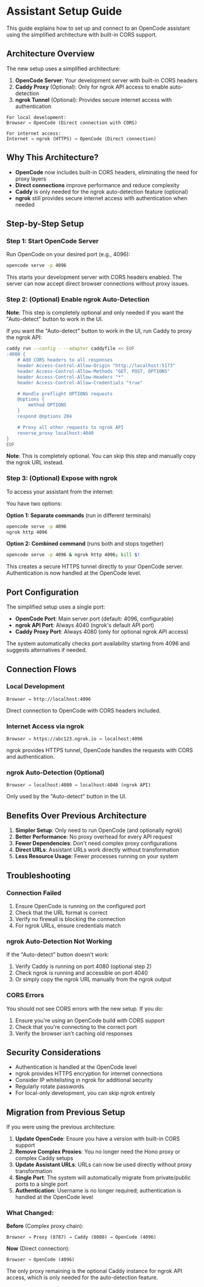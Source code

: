 # Assistant Setup Guide

This guide explains how to set up and connect to an OpenCode assistant using the simplified architecture with built-in CORS support.

## Architecture Overview

The new setup uses a simplified architecture:

1. **OpenCode Server**: Your development server with built-in CORS headers
2. **Caddy Proxy** (Optional): Only for ngrok API access to enable auto-detection
3. **ngrok Tunnel** (Optional): Provides secure internet access with authentication

```
For local development:
Browser → OpenCode (Direct connection with CORS)

For internet access:
Internet → ngrok (HTTPS) → OpenCode (Direct connection)
```

## Why This Architecture?

- **OpenCode** now includes built-in CORS headers, eliminating the need for proxy layers
- **Direct connections** improve performance and reduce complexity
- **Caddy** is only needed for the ngrok auto-detection feature (optional)
- **ngrok** still provides secure internet access with authentication when needed

## Step-by-Step Setup

### Step 1: Start OpenCode Server

Run OpenCode on your desired port (e.g., 4096):

```bash
opencode serve -p 4096
```

This starts your development server with CORS headers enabled. The server can now accept direct browser connections without proxy issues.

### Step 2: (Optional) Enable ngrok Auto-Detection

**Note**: This step is completely optional and only needed if you want the "Auto-detect" button to work in the UI.

If you want the "Auto-detect" button to work in the UI, run Caddy to proxy the ngrok API:

```bash
caddy run --config - --adapter caddyfile << EOF
:4080 {
    # Add CORS headers to all responses
    header Access-Control-Allow-Origin "http://localhost:5173"
    header Access-Control-Allow-Methods "GET, POST, OPTIONS"
    header Access-Control-Allow-Headers "*"
    header Access-Control-Allow-Credentials "true"

    # Handle preflight OPTIONS requests
    @options {
        method OPTIONS
    }
    respond @options 204

    # Proxy all other requests to ngrok API
    reverse_proxy localhost:4040
}
EOF
```

**Note**: This is completely optional. You can skip this step and manually copy the ngrok URL instead.

### Step 3: (Optional) Expose with ngrok

To access your assistant from the internet:

You have two options:

**Option 1: Separate commands** (run in different terminals)

```bash
opencode serve -p 4096
ngrok http 4096
```

**Option 2: Combined command** (runs both and stops together)

```bash
opencode serve -p 4096 & ngrok http 4096; kill $!
```

This creates a secure HTTPS tunnel directly to your OpenCode server. Authentication is now handled at the OpenCode level.

## Port Configuration

The simplified setup uses a single port:

- **OpenCode Port**: Main server port (default: 4096, configurable)
- **ngrok API Port**: Always 4040 (ngrok's default API port)
- **Caddy Proxy Port**: Always 4080 (only for optional ngrok API access)

The system automatically checks port availability starting from 4096 and suggests alternatives if needed.

## Connection Flows

### Local Development

```
Browser → http://localhost:4096
```

Direct connection to OpenCode with CORS headers included.

### Internet Access via ngrok

```
Browser → https://abc123.ngrok.io → localhost:4096
```

ngrok provides HTTPS tunnel, OpenCode handles the requests with CORS and authentication.

### ngrok Auto-Detection (Optional)

```
Browser → localhost:4080 → localhost:4040 (ngrok API)
```

Only used by the "Auto-detect" button in the UI.

## Benefits Over Previous Architecture

1. **Simpler Setup**: Only need to run OpenCode (and optionally ngrok)
2. **Better Performance**: No proxy overhead for every API request
3. **Fewer Dependencies**: Don't need complex proxy configurations
4. **Direct URLs**: Assistant URLs work directly without transformation
5. **Less Resource Usage**: Fewer processes running on your system

## Troubleshooting

### Connection Failed

1. Ensure OpenCode is running on the configured port
2. Check that the URL format is correct
3. Verify no firewall is blocking the connection
4. For ngrok URLs, ensure credentials match

### ngrok Auto-Detection Not Working

If the "Auto-detect" button doesn't work:

1. Verify Caddy is running on port 4080 (optional step 2)
2. Check ngrok is running and accessible on port 4040
3. Or simply copy the ngrok URL manually from the ngrok output

### CORS Errors

You should not see CORS errors with the new setup. If you do:

1. Ensure you're using an OpenCode build with CORS support
2. Check that you're connecting to the correct port
3. Verify the browser isn't caching old responses

## Security Considerations

- Authentication is handled at the OpenCode level
- ngrok provides HTTPS encryption for internet connections
- Consider IP whitelisting in ngrok for additional security
- Regularly rotate passwords
- For local-only development, you can skip ngrok entirely

## Migration from Previous Setup

If you were using the previous architecture:

1. **Update OpenCode**: Ensure you have a version with built-in CORS support
2. **Remove Complex Proxies**: You no longer need the Hono proxy or complex Caddy setups
3. **Update Assistant URLs**: URLs can now be used directly without proxy transformation
4. **Single Port**: The system will automatically migrate from private/public ports to a single port
5. **Authentication**: Username is no longer required; authentication is handled at the OpenCode level

### What Changed:

**Before** (Complex proxy chain):

```
Browser → Proxy (8787) → Caddy (8080) → OpenCode (4096)
```

**Now** (Direct connection):

```
Browser → OpenCode (4096)
```

The only proxy remaining is the optional Caddy instance for ngrok API access, which is only needed for the auto-detection feature.
